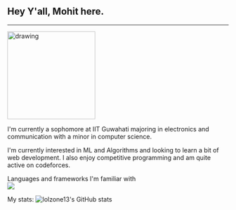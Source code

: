 ## Hey Y'all, Mohit here.
---
<img src="https://miro.medium.com/max/1000/0*08FXLCON4eRuhTz3" alt="drawing" width="200"/>




I'm currently a sophomore at IIT Guwahati majoring in electronics and communication with a minor in computer science.

I'm currently interested in ML and Algorithms and looking to learn a bit of web development. I also enjoy competitive programming and am quite active on codeforces.


  



Languages and frameworks I'm familiar with <br>
<img src="https://img.shields.io/badge/Python-FFD43B?style=for-the-badge&logo=python&logoColor=darkgreen" />


My stats:
![lolzone13's GitHub stats](https://github-readme-stats.vercel.app/api?username=lolzone13&count_private=true&theme=radical&show_icons=true)


